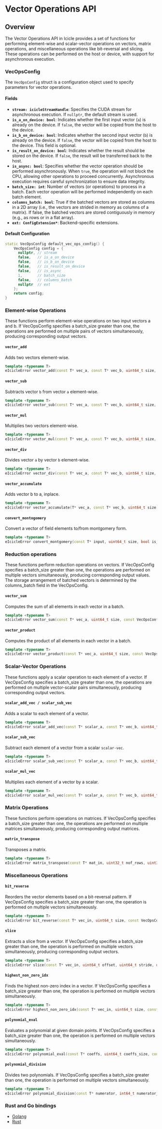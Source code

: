 
# Vector Operations API

## Overview

The Vector Operations API in Icicle provides a set of functions for performing element-wise and scalar-vector operations on vectors, matrix operations, and miscellaneous operations like bit-reversal and slicing. These operations can be performed on the host or device, with support for asynchronous execution.

### VecOpsConfig

The `VecOpsConfig` struct is a configuration object used to specify parameters for vector operations.

#### Fields

- **`stream: icicleStreamHandle`**: Specifies the CUDA stream for asynchronous execution. If `nullptr`, the default stream is used.
- **`is_a_on_device: bool`**: Indicates whether the first input vector (`a`) is already on the device. If `false`, the vector will be copied from the host to the device.
- **`is_b_on_device: bool`**: Indicates whether the second input vector (`b`) is already on the device. If `false`, the vector will be copied from the host to the device. This field is optional.
- **`is_result_on_device: bool`**: Indicates whether the result should be stored on the device. If `false`, the result will be transferred back to the host.
- **`is_async: bool`**: Specifies whether the vector operation should be performed asynchronously. When `true`, the operation will not block the CPU, allowing other operations to proceed concurrently. Asynchronous execution requires careful synchronization to ensure data integrity.
- **`batch_size: int`**: Number of vectors (or operations) to process in a batch. Each vector operation will be performed independently on each batch element.
- **`columns_batch: bool`**: True if the batched vectors are stored as columns in a 2D array (i.e., the vectors are strided in memory as columns of a matrix). If false, the batched vectors are stored contiguously in memory (e.g., as rows or in a flat array).
- **`ext: ConfigExtension*`**: Backend-specific extensions.

#### Default Configuration

```cpp
static VecOpsConfig default_vec_ops_config() {
    VecOpsConfig config = {
      nullptr, // stream
      false,   // is_a_on_device
      false,   // is_b_on_device
      false,   // is_result_on_device
      false,   // is_async
      1,       // batch_size
      false,   // columns_batch
      nullptr  // ext
    };
    return config;
}
```

### Element-wise Operations

These functions perform element-wise operations on two input vectors a and b. If VecOpsConfig specifies a batch_size greater than one, the operations are performed on multiple pairs of vectors simultaneously, producing corresponding output vectors.

#### `vector_add`

Adds two vectors element-wise.

```cpp
template <typename T>
eIcicleError vector_add(const T* vec_a, const T* vec_b, uint64_t size, const VecOpsConfig& config, T* output);
```

#### `vector_sub`

Subtracts vector `b` from vector `a` element-wise.

```cpp
template <typename T>
eIcicleError vector_sub(const T* vec_a, const T* vec_b, uint64_t size, const VecOpsConfig& config, T* output);
```

#### `vector_mul`

Multiplies two vectors element-wise.

```cpp
template <typename T>
eIcicleError vector_mul(const T* vec_a, const T* vec_b, uint64_t size, const VecOpsConfig& config, T* output);
```

#### `vector_div`

Divides vector `a` by vector `b` element-wise.

```cpp
template <typename T>
eIcicleError vector_div(const T* vec_a, const T* vec_b, uint64_t size, const VecOpsConfig& config, T* output);
```

#### `vector_accumulate`

Adds vector b to a, inplace.

```cpp
template <typename T>
eIcicleError vector_accumulate(T* vec_a, const T* vec_b, uint64_t size, const VecOpsConfig& config);
```

#### `convert_montogomery`

Convert a vector of field elements to/from montgomery form.
```cpp
template <typename T>
eIcicleError convert_montgomery(const T* input, uint64_t size, bool is_into, const VecOpsConfig& config, T* output);
```

### Reduction operations

These functions perform reduction operations on vectors. If VecOpsConfig specifies a batch_size greater than one, the operations are performed on multiple vectors simultaneously, producing corresponding output values. The storage arrangement of batched vectors is determined by the columns_batch field in the VecOpsConfig.

#### `vector_sum`

Computes the sum of all elements in each vector in a batch.

```cpp
template <typename T>
eIcicleError vector_sum(const T* vec_a, uint64_t size, const VecOpsConfig& config, T* output);
```

#### `vector_product`

Computes the product of all elements in each vector in a batch.

```cpp
template <typename T>
eIcicleError vector_product(const T* vec_a, uint64_t size, const VecOpsConfig& config, T* output);
```

### Scalar-Vector Operations

These functions apply a scalar operation to each element of a vector. If VecOpsConfig specifies a batch_size greater than one, the operations are performed on multiple vector-scalar pairs simultaneously, producing corresponding output vectors.

#### `scalar_add_vec / scalar_sub_vec`

Adds a scalar to each element of a vector.

```cpp
template <typename T>
eIcicleError scalar_add_vec(const T* scalar_a, const T* vec_b, uint64_t size, const VecOpsConfig& config, T* output);
```

#### `scalar_sub_vec`

Subtract each element of a vector from a scalar `scalar-vec`.

```cpp
template <typename T>
eIcicleError scalar_sub_vec(const T* scalar_a, const T* vec_b, uint64_t size, const VecOpsConfig& config, T* output);
```

#### `scalar_mul_vec`

Multiplies each element of a vector by a scalar.

```cpp
template <typename T>
eIcicleError scalar_mul_vec(const T* scalar_a, const T* vec_b, uint64_t size, const VecOpsConfig& config, T* output);
```

### Matrix Operations

These functions perform operations on matrices. If VecOpsConfig specifies a batch_size greater than one, the operations are performed on multiple matrices simultaneously, producing corresponding output matrices.

#### `matrix_transpose`

Transposes a matrix.

```cpp
template <typename T>
eIcicleError matrix_transpose(const T* mat_in, uint32_t nof_rows, uint32_t nof_cols, const VecOpsConfig& config, T* mat_out);
```

### Miscellaneous Operations

#### `bit_reverse`

Reorders the vector elements based on a bit-reversal pattern. If VecOpsConfig specifies a batch_size greater than one, the operation is performed on multiple vectors simultaneously.

```cpp
template <typename T>
eIcicleError bit_reverse(const T* vec_in, uint64_t size, const VecOpsConfig& config, T* vec_out);
```

#### `slice`

Extracts a slice from a vector. If VecOpsConfig specifies a batch_size greater than one, the operation is performed on multiple vectors simultaneously, producing corresponding output vectors.

```cpp
template <typename T>
eIcicleError slice(const T* vec_in, uint64_t offset, uint64_t stride, uint64_t size_in, uint64_t size_out, const VecOpsConfig& config, T* vec_out);
```

#### `highest_non_zero_idx`

Finds the highest non-zero index in a vector. If VecOpsConfig specifies a batch_size greater than one, the operation is performed on multiple vectors simultaneously.

```cpp
template <typename T>
eIcicleError highest_non_zero_idx(const T* vec_in, uint64_t size, const VecOpsConfig& config, int64_t* out_idx);
```

#### `polynomial_eval`

Evaluates a polynomial at given domain points. If VecOpsConfig specifies a batch_size greater than one, the operation is performed on multiple vectors simultaneously.

```cpp
template <typename T>
eIcicleError polynomial_eval(const T* coeffs, uint64_t coeffs_size, const T* domain, uint64_t domain_size, const VecOpsConfig& config, T* evals /*OUT*/);
```

#### `polynomial_division`

Divides two polynomials. If VecOpsConfig specifies a batch_size greater than one, the operation is performed on multiple vectors simultaneously.

```cpp
template <typename T>
eIcicleError polynomial_division(const T* numerator, int64_t numerator_deg, const T* denumerator, int64_t denumerator_deg, const VecOpsConfig& config, T* q_out /*OUT*/, uint64_t q_size, T* r_out /*OUT*/, uint64_t r_size);
```

### Rust and Go bindings

- [Golang](../golang-bindings/vec-ops.md)
- [Rust](../rust-bindings/vec-ops.md)
